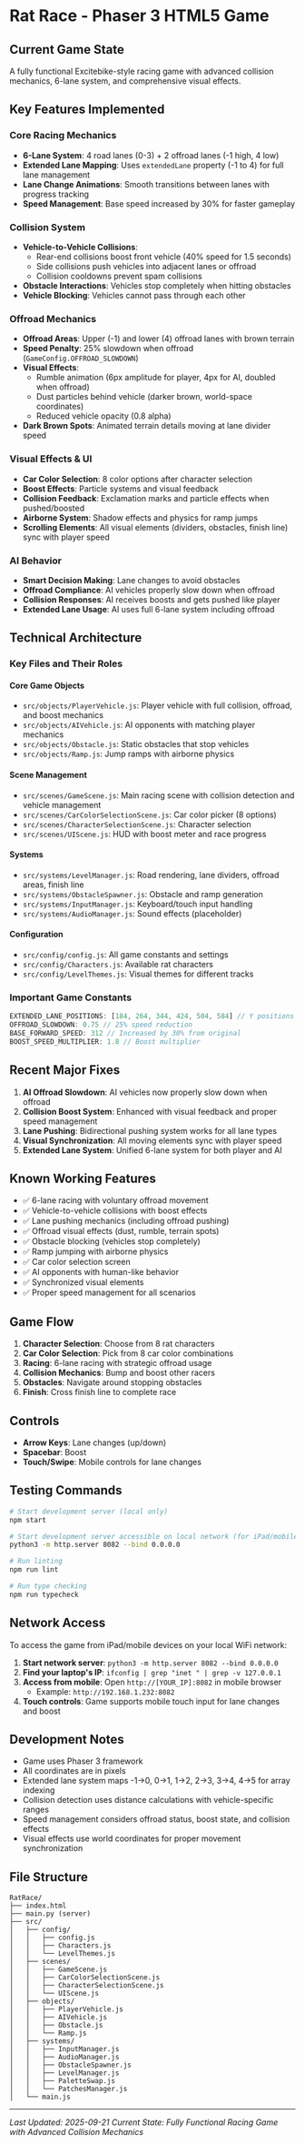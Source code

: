 # Rat Race - Phaser 3 HTML5 Game

## Current Game State
A fully functional Excitebike-style racing game with advanced collision mechanics, 6-lane system, and comprehensive visual effects.

## Key Features Implemented

### Core Racing Mechanics
- **6-Lane System**: 4 road lanes (0-3) + 2 offroad lanes (-1 high, 4 low)
- **Extended Lane Mapping**: Uses `extendedLane` property (-1 to 4) for full lane management
- **Lane Change Animations**: Smooth transitions between lanes with progress tracking
- **Speed Management**: Base speed increased by 30% for faster gameplay

### Collision System
- **Vehicle-to-Vehicle Collisions**: 
  - Rear-end collisions boost front vehicle (40% speed for 1.5 seconds)
  - Side collisions push vehicles into adjacent lanes or offroad
  - Collision cooldowns prevent spam collisions
- **Obstacle Interactions**: Vehicles stop completely when hitting obstacles
- **Vehicle Blocking**: Vehicles cannot pass through each other

### Offroad Mechanics
- **Offroad Areas**: Upper (-1) and lower (4) offroad lanes with brown terrain
- **Speed Penalty**: 25% slowdown when offroad (`GameConfig.OFFROAD_SLOWDOWN`)
- **Visual Effects**:
  - Rumble animation (6px amplitude for player, 4px for AI, doubled when offroad)
  - Dust particles behind vehicle (darker brown, world-space coordinates)
  - Reduced vehicle opacity (0.8 alpha)
- **Dark Brown Spots**: Animated terrain details moving at lane divider speed

### Visual Effects & UI
- **Car Color Selection**: 8 color options after character selection
- **Boost Effects**: Particle systems and visual feedback
- **Collision Feedback**: Exclamation marks and particle effects when pushed/boosted
- **Airborne System**: Shadow effects and physics for ramp jumps
- **Scrolling Elements**: All visual elements (dividers, obstacles, finish line) sync with player speed

### AI Behavior
- **Smart Decision Making**: Lane changes to avoid obstacles
- **Offroad Compliance**: AI vehicles properly slow down when offroad
- **Collision Responses**: AI receives boosts and gets pushed like player
- **Extended Lane Usage**: AI uses full 6-lane system including offroad

## Technical Architecture

### Key Files and Their Roles

#### Core Game Objects
- `src/objects/PlayerVehicle.js`: Player vehicle with full collision, offroad, and boost mechanics
- `src/objects/AIVehicle.js`: AI opponents with matching player mechanics
- `src/objects/Obstacle.js`: Static obstacles that stop vehicles
- `src/objects/Ramp.js`: Jump ramps with airborne physics

#### Scene Management
- `src/scenes/GameScene.js`: Main racing scene with collision detection and vehicle management
- `src/scenes/CarColorSelectionScene.js`: Car color picker (8 options)
- `src/scenes/CharacterSelectionScene.js`: Character selection
- `src/scenes/UIScene.js`: HUD with boost meter and race progress

#### Systems
- `src/systems/LevelManager.js`: Road rendering, lane dividers, offroad areas, finish line
- `src/systems/ObstacleSpawner.js`: Obstacle and ramp generation
- `src/systems/InputManager.js`: Keyboard/touch input handling
- `src/systems/AudioManager.js`: Sound effects (placeholder)

#### Configuration
- `src/config/config.js`: All game constants and settings
- `src/config/Characters.js`: Available rat characters
- `src/config/LevelThemes.js`: Visual themes for different tracks

### Important Game Constants
```javascript
EXTENDED_LANE_POSITIONS: [184, 264, 344, 424, 504, 584] // Y positions for all 6 lanes
OFFROAD_SLOWDOWN: 0.75 // 25% speed reduction
BASE_FORWARD_SPEED: 312 // Increased by 30% from original
BOOST_SPEED_MULTIPLIER: 1.8 // Boost multiplier
```

## Recent Major Fixes
1. **AI Offroad Slowdown**: AI vehicles now properly slow down when offroad
2. **Collision Boost System**: Enhanced with visual feedback and proper speed management
3. **Lane Pushing**: Bidirectional pushing system works for all lane types
4. **Visual Synchronization**: All moving elements sync with player speed
5. **Extended Lane System**: Unified 6-lane system for both player and AI

## Known Working Features
- ✅ 6-lane racing with voluntary offroad movement
- ✅ Vehicle-to-vehicle collisions with boost effects
- ✅ Lane pushing mechanics (including offroad pushing)
- ✅ Offroad visual effects (dust, rumble, terrain spots)
- ✅ Obstacle blocking (vehicles stop completely)
- ✅ Ramp jumping with airborne physics
- ✅ Car color selection screen
- ✅ AI opponents with human-like behavior
- ✅ Synchronized visual elements
- ✅ Proper speed management for all scenarios

## Game Flow
1. **Character Selection**: Choose from 8 rat characters
2. **Car Color Selection**: Pick from 8 car color combinations
3. **Racing**: 6-lane racing with strategic offroad usage
4. **Collision Mechanics**: Bump and boost other racers
5. **Obstacles**: Navigate around stopping obstacles
6. **Finish**: Cross finish line to complete race

## Controls
- **Arrow Keys**: Lane changes (up/down)
- **Spacebar**: Boost
- **Touch/Swipe**: Mobile controls for lane changes

## Testing Commands
```bash
# Start development server (local only)
npm start

# Start development server accessible on local network (for iPad/mobile testing)
python3 -m http.server 8082 --bind 0.0.0.0

# Run linting
npm run lint

# Run type checking
npm run typecheck
```

## Network Access
To access the game from iPad/mobile devices on your local WiFi network:

1. **Start network server**: `python3 -m http.server 8082 --bind 0.0.0.0`
2. **Find your laptop's IP**: `ifconfig | grep "inet " | grep -v 127.0.0.1`
3. **Access from mobile**: Open `http://[YOUR_IP]:8082` in mobile browser
   - Example: `http://192.168.1.232:8082`
4. **Touch controls**: Game supports mobile touch input for lane changes and boost

## Development Notes
- Game uses Phaser 3 framework
- All coordinates are in pixels
- Extended lane system maps -1→0, 0→1, 1→2, 2→3, 3→4, 4→5 for array indexing
- Collision detection uses distance calculations with vehicle-specific ranges
- Speed management considers offroad status, boost state, and collision effects
- Visual effects use world coordinates for proper movement synchronization

## File Structure
```
RatRace/
├── index.html
├── main.py (server)
├── src/
│   ├── config/
│   │   ├── config.js
│   │   ├── Characters.js
│   │   └── LevelThemes.js
│   ├── scenes/
│   │   ├── GameScene.js
│   │   ├── CarColorSelectionScene.js
│   │   ├── CharacterSelectionScene.js
│   │   └── UIScene.js
│   ├── objects/
│   │   ├── PlayerVehicle.js
│   │   ├── AIVehicle.js
│   │   ├── Obstacle.js
│   │   └── Ramp.js
│   ├── systems/
│   │   ├── InputManager.js
│   │   ├── AudioManager.js
│   │   ├── ObstacleSpawner.js
│   │   ├── LevelManager.js
│   │   ├── PaletteSwap.js
│   │   └── PatchesManager.js
│   └── main.js
```

---
*Last Updated: 2025-09-21*
*Current State: Fully Functional Racing Game with Advanced Collision Mechanics*